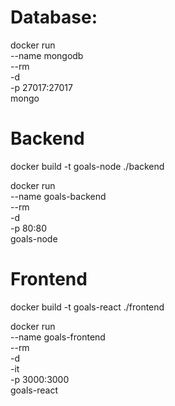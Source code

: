 
# Database:

docker run \
    --name mongodb \
    --rm \
    -d \
    -p 27017:27017 \
    mongo

# Backend
docker build -t goals-node ./backend

docker run \
    --name goals-backend \
    --rm \
    -d \
    -p 80:80 \
    goals-node

# Frontend
docker build -t goals-react ./frontend

docker run \
    --name goals-frontend \
    --rm \
    -d \
    -it \
    -p 3000:3000 \
    goals-react

